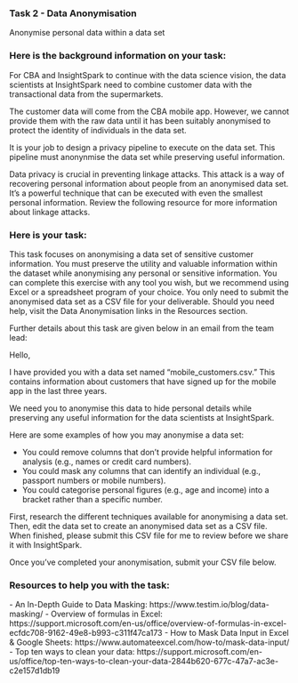 <h3>Task 2 - Data Anonymisation</h3>
Anonymise personal data within a data set

<h3>Here is the background information on your task:</h3>
For CBA and InsightSpark to continue with the data science vision, the data scientists at InsightSpark need to combine customer data with the transactional data from the supermarkets.

The customer data will come from the CBA mobile app. However, we cannot provide them with the raw data until it has been suitably anonymised to protect the identity of individuals in the data set.

It is your job to design a privacy pipeline to execute on the data set. This pipeline must anonynmise the data set while preserving useful information.

Data privacy is crucial in preventing linkage attacks. This attack is a way of recovering personal information about people from an anonymised data set. It’s a powerful technique that can be executed with even the smallest personal information. Review the following resource for more information about linkage attacks.

<h3>Here is your task:</h3>
This task focuses on anonymising a data set of sensitive customer information. You must preserve the utility and valuable information within the dataset while anonymising any personal or sensitive information. You can complete this exercise with any tool you wish, but we recommend using Excel or a spreadsheet program of your choice. You only need to submit the anonymised data set as a CSV file for your deliverable. Should you need help, visit the Data Anonymisation links in the Resources section.

Further details about this task are given below in an email from the team lead:

Hello,

I have provided you with a data set named “mobile_customers.csv.” This contains information about customers that have signed up for the mobile app in the last three years.

We need you to anonymise this data to hide personal details while preserving any useful information for the data scientists at InsightSpark.

Here are some examples of how you may anonymise a data set:
 - You could remove columns that don’t provide helpful information for analysis (e.g., names or credit card numbers).
 - You could mask any columns that can identify an individual (e.g., passport numbers or mobile numbers).
 - You could categorise personal figures (e.g., age and income) into a bracket rather than a specific number.

First, research the different techniques available for anonymising a data set. Then, edit the data set to create an anonymised data set as a CSV file. When finished, please submit this CSV file for me to review before we share it with InsightSpark.

Once you’ve completed your anonymisation, submit your CSV file below.

<h3>Resources to help you with the task:</h3>
 - An In-Depth Guide to Data Masking: https://www.testim.io/blog/data-masking/
 - Overview of formulas in Excel: https://support.microsoft.com/en-us/office/overview-of-formulas-in-excel-ecfdc708-9162-49e8-b993-c311f47ca173
 - How to Mask Data Input in Excel & Google Sheets: https://www.automateexcel.com/how-to/mask-data-input/
 - Top ten ways to clean your data: https://support.microsoft.com/en-us/office/top-ten-ways-to-clean-your-data-2844b620-677c-47a7-ac3e-c2e157d1db19
